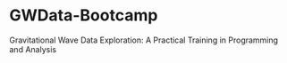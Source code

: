 # GWData-Bootcamp
Gravitational Wave Data Exploration: A Practical Training in Programming and Analysis
